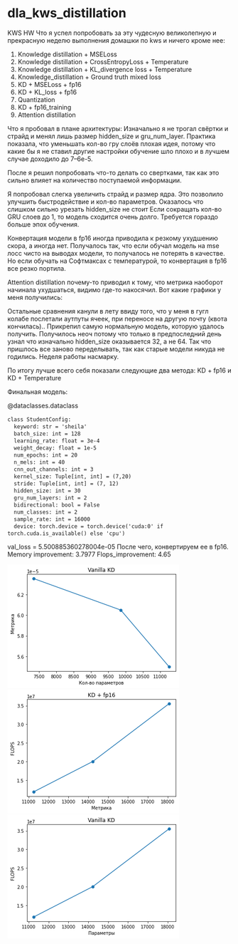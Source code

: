 # dla_kws_distillation
KWS HW
Что я успел попробовать за эту чудесную великолепную и прекрасную неделю выполнения домашки по kws и ничего кроме нее:

1. Knowledge distillation + MSELoss
2. Knowledge distillation + CrossEntropyLoss + Temperature
3. Knowledge distillation + KL_divergence loss + Temperature
4. Knowledge_distillation + Ground truth mixed loss
5. KD + MSELoss + fp16
6. KD + KL_loss + fp16
7. Quantization
8. KD + fp16_training
9. Attention distillation

Что я пробовал в плане архитектуры:
Изначально я не трогал свёртки и страйд и менял лишь размер hidden_size и gru_num_layer. Практика показала, что уменьшать кол-во гру слоёв плохая идея, потому что какие бы я не ставил другие настройки обучение шло плохо и в лучшем случае доходило до 7–6е-5. 

После я решил попробовать что-то делать со свертками, так как это сильно влияет на количество поступаемой информации. 

Я попробовал слегка увеличить страйд и размер ядра. Это позволило улучшить быстродействие и кол-во параметров. 
Оказалось что слишком сильно урезать hidden_size не стоит
Если сокращать кол-во GRU слоев до 1, то модель сходится очень долго. Требуется гораздо больше эпох обучения. 

Конвертация модели в fp16 иногда приводила к резкому ухудшению скора, а иногда нет. Получалось так, что если обучал модель на mse лосс чисто на выводах модели, то получалось не потерять в качестве. Но если обучать на Софтмаксах с температурой, то конвертация в fp16 все резко портила. 

Attention distillation почему-то приводил к тому, что метрика наоборот начинала ухудшаться, видимо где-то накосячил. 
Вот какие графики у меня получились: 

Остальные сравнения канули в лету ввиду того, что у меня в гугл колабе послетали аутпуты ячеек, при переносе на другую почту (квота кончилась)..
Прикрепил самую нормальную модель, которую удалось получить. Получилось неоч потому что только в предпоследний день узнал что изначально hidden_size оказывается 32, а не 64. Так что пришлось все заново переделывать, так как старые модели никуда не годились. Неделя работы насмарку. 

По итогу лучше всего себя показали следующие два метода: KD + fp16 и KD + Temperature

Финальная модель:

@dataclasses.dataclass
```
class StudentConfig:
  keyword: str = 'sheila'
  batch_size: int = 128
  learning_rate: float = 3e-4
  weight_decay: float = 1e-5
  num_epochs: int = 20
  n_mels: int = 40
  cnn_out_channels: int = 3
  kernel_size: Tuple[int, int] = (7,20)
  stride: Tuple[int, int] = (7, 12)
  hidden_size: int = 30
  gru_num_layers: int = 2
  bidirectional: bool = False
  num_classes: int = 2
  sample_rate: int = 16000
  device: torch.device = torch.device('cuda:0' if torch.cuda.is_available() else 'cpu')
```
val_loss = 5.500885360278004e-05
После чего, конвертируем ее в fp16.
Memory improvement: 3.7977
Flops_improvement: 4.65 

![График1](output.png)
![График2](output1.png)
![График3](output3.png)
